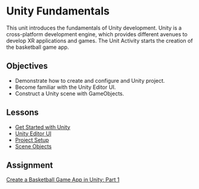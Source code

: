 # Unity Fundamentals

This unit introduces the fundamentals of Unity development. Unity is a cross-platform development engine, which provides different avenues to develop XR applications and games. The Unit Activity starts the creation of the basketball game app.

## Objectives

- Demonstrate how to create and configure and Unity project.
- Become familiar with the Unity Editor UI.
- Construct a Unity scene with GameObjects.

## Lessons
- [Get Started with Unity](/6-unity-fundamentals/1-get-started-with-unity/README.md)
- [Unity Editor UI](/6-unity-fundamentals/2-unity-editor-ui/README.md)
- [Project Setup](/6-unity-fundamentals/3-project-setup/README.md)
- [Scene Objects](/6-unity-fundamentals/4-scene-objects/README.md)

## Assignment

[Create a Basketball Game App in Unity: Part 1](/6-unity-fundamentals/assignment.md)
